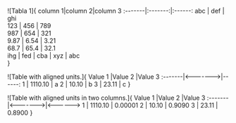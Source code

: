 
![Tabla 1]{
column 1|column 2|column 3
:-------|:-------:|:------:
abc     | def     | ghi    
123     | 456     | 789    
987     | 654     | 321    
9.87    | 6.54    | 3.21    
68.7    | 65.4    | 32.1    
ihg     | fed     | cba
        | xyz     | abc    
}

![Table with aligned units.]{
Value 1 |Value 2  |Value 3
:-------|<------->|------:
1       | 1110.10 | a
2       | 10.10   | b
3       | 23.11   | c
}

![Table with aligned units in two columns.]{
Value 1 |Value 2  |Value 3
:-------|<------->|<------>
1       | 1110.10 | 0.00001
2       | 10.10   | 0.9090
3       | 23.11   | 0.8900
}

